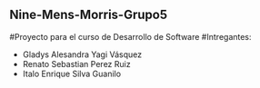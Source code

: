 ## Nine-Mens-Morris-Grupo5
#Proyecto para el curso de Desarrollo de Software
#Intregantes:
- Gladys Alesandra Yagi Vásquez
- Renato Sebastian Perez Ruiz
- Italo Enrique Silva Guanilo
